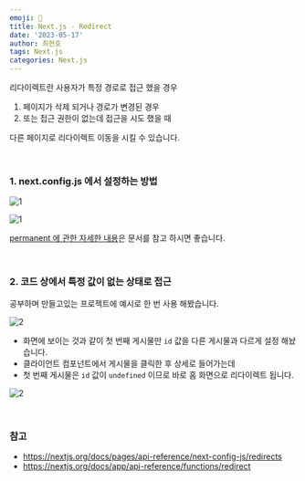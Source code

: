 ```yaml
---
emoji: 📖
title: Next.js - Redirect
date: '2023-05-17'
author: 최현호
tags: Next.js
categories: Next.js
---
```


리다이렉트란 사용자가 특정 경로로 접근 했을 경우

1. 페이지가 삭제 되거나 경로가 변경된 경우
2. 또는 접근 권한이 없는데 접근을 시도 했을 때

다른 페이지로 리다이렉트 이동을 시킬 수 있습니다.

<br>

### 1. next.config.js 에서 설정하는 방법

![1](https://github.com/Choi-HyunHo/hyunho-gatsby-blog/assets/87301268/3b134dea-ebed-44b2-96e9-edf921325f43)

![1](https://github.com/Choi-HyunHo/hyunho-gatsby-blog/assets/87301268/c120cef5-a8c4-4875-a02f-dc926228ebd1)

[permanent 에 관한 자세한 내용](https://nextjs.org/docs/pages/api-reference/next-config-js/redirects)은 문서를 참고 하시면 좋습니다.

<br>

### 2. 코드 상에서 특정 값이 없는 상태로 접근

공부하며 만들고있는 프로젝트에 예시로 한 번 사용 해봤습니다.

![2](https://github.com/Choi-HyunHo/hyunho-gatsby-blog/assets/87301268/61b3a4de-d148-4e08-8f95-0a65ce84ac0f)

- 화면에 보이는 것과 같이 첫 번째 게시물만 `id` 값을 다른 게시물과 다르게 설정 해놨습니다.
- 클라이언트 컴포넌트에서 게시물을 클릭한 후 상세로 들어가는데
- 첫 번째 게시물은 `id` 값이 `undefined` 이므로 바로 홈 화면으로 리다이렉트 됩니다.

![2](https://github.com/Choi-HyunHo/hyunho-gatsby-blog/assets/87301268/ae30609d-4ec3-43f8-808f-c245f615569e)

<br>

### 참고

- https://nextjs.org/docs/pages/api-reference/next-config-js/redirects
- https://nextjs.org/docs/app/api-reference/functions/redirect

<br>

```toc

```
